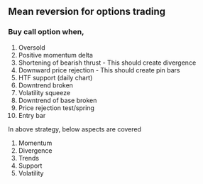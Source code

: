 ## Mean reversion for options trading

### Buy call option when,
1. Oversold
2. Positive momentum delta
3. Shortening of bearish thrust - This should create divergence
4. Downward price rejection     - This should create pin bars
5. HTF support (daily chart)
6. Downtrend broken
7. Volatility squeeze
8. Downtrend of base broken
9. Price rejection test/spring
10. Entry bar


In above strategy, below aspects are covered
1. Momentum
2. Divergence
3. Trends
4. Support
5. Volatility
